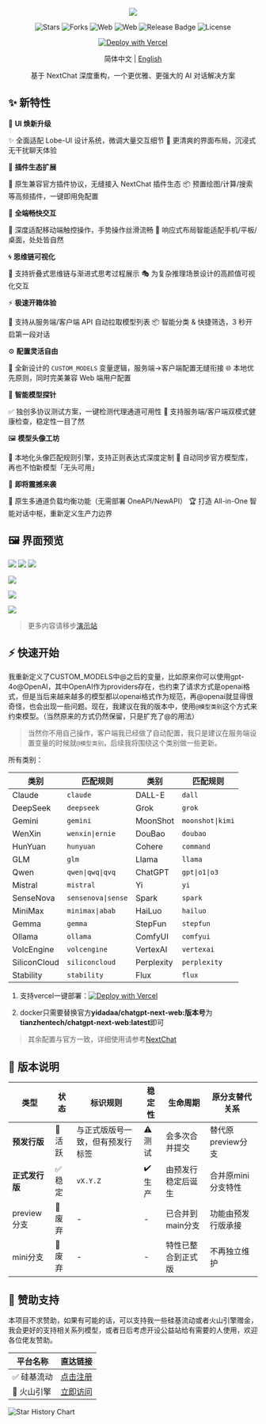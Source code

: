 <div align="center">


![](https://raw.githubusercontent.com/tianzhentech/static/main/images/NeatChat-Dark.svg)

![Stars](https://img.shields.io/github/stars/tianzhentech/neatchat)
![Forks](https://img.shields.io/github/forks/tianzhentech/neatchat)
![Web](https://img.shields.io/badge/Web-PWA-orange?logo=microsoftedge)
![Web](https://img.shields.io/badge/-Windows-blue?logo=windows)
![Release Badge](https://img.shields.io/github/v/release/tianzhentech/neatchat.svg)
![License](https://img.shields.io/github/license/tianzhentech/neatchat.svg)

[![Deploy with Vercel](https://vercel.com/button)](https://vercel.com/new/clone?repository-url=https://github.com/tianzhentech/NeatChat.git)

简体中文 | [English](README.en.md)

基于 NextChat 深度重构，一个更优雅、更强大的 AI 对话解决方案
</div>

## ✨ 新特性

🎨 **UI 焕新升级**

✨ 全面适配 Lobe-UI 设计系统，微调大量交互细节
🌿 更清爽的界面布局，沉浸式无干扰聊天体验

🔌 **插件生态扩展**

🧩 原生兼容官方插件协议，无缝接入 NextChat 插件生态
📦 预置绘图/计算/搜索等高频插件，一键即用免配置

📱 **全端畅快交互**

🔄 深度适配移动端触控操作，手势操作丝滑流畅
📲 响应式布局智能适配手机/平板/桌面，处处皆自然

🌀 **思维链可视化**

🧠 支持折叠式思维链与渐进式思考过程展示
🎭 为复杂推理场景设计的高颜值可视化交互

⚡ **极速开箱体验**

🚀 支持从服务端/客户端 API 自动拉取模型列表
📦 智能分类 & 快捷筛选，3 秒开启第一段对话

⚙️ **配置灵活自由**

🔗 全新设计的 `CUSTOM_MODELS` 变量逻辑，服务端→客户端配置无缝衔接
🌐 本地优先原则，同时完美兼容 Web 端用户配置

🧪 **智能模型探针**

✅ 独创多协议测试方案，一键检测代理通道可用性
🔋 支持服务端/客户端双模式健康检查，稳定性一目了然

🖼️ **模型头像工坊**

🎨 本地化头像匹配规则引擎，支持正则表达式深度定制
🔄 自动同步官方模型库，再也不怕新模型「无头可用」

🚧 **即将震撼来袭**

🌉 原生多通道负载均衡功能（无需部署 OneAPI/NewAPI）
🏆 打造 All-in-One 智能对话中枢，重新定义生产力边界

## 🖼️ 界面预览

![](https://raw.githubusercontent.com/tianzhentech/static/main/images/%7B326DD837-A2FE-4603-A289-47FD5FED329A%7D.png)
![](https://raw.githubusercontent.com/tianzhentech/static/main/images/%7B1FB6B249-72D5-42F0-B861-7FE95ADCEEEE%7D.png)
![](https://raw.githubusercontent.com/tianzhentech/static/main/images/%7B6656232E-09F3-472D-A2B4-621DDD57D9CC%7D.png)

![](https://raw.githubusercontent.com/tianzhentech/static/main/images/20250312232933.png)

![](https://raw.githubusercontent.com/tianzhentech/static/main/images/20250312223248.png)

![](https://raw.githubusercontent.com/tianzhentech/static/main/images/20250312232933.png)

> 更多内容请移步[演示站](https://nc.tianz.me)

## ⚡ 快速开始

我重新定义了CUSTOM_MODELS中@之后的变量，比如原来你可以使用gpt-4o@OpenAI，其中OpenAI作为providers存在，也约束了请求方式是openai格式，但是当后来越来越多的模型都以openai格式作为规范，再@openai就显得很奇怪，也会出现一些问题。现在，我建议在我的版本中，使用`@模型类别`这个方式来约束模型。（当然原来的方式仍然保留，只是扩充了@的用法）

> 当然你不用自己操作，客户端我已经做了自动配置，我只是建议在服务端设置变量的时候就`@模型类别`，后续我将围绕这个类别做一些更新。

所有类别：

| 类别         | 匹配规则           | 类别       | 匹配规则         |
| ------------ | ------------------ | ---------- | ---------------- |
| Claude       | `claude`           | DALL-E     | `dall`           |
| DeepSeek     | `deepseek`         | Grok       | `grok`           |
| Gemini       | `gemini`           | MoonShot   | `moonshot\|kimi` |
| WenXin       | `wenxin\|ernie`    | DouBao     | `doubao`         |
| HunYuan      | `hunyuan`          | Cohere     | `command`        |
| GLM          | `glm`              | Llama      | `llama`          |
| Qwen         | `qwen\|qwq\|qvq`   | ChatGPT    | `gpt\|o1\|o3`    |
| Mistral      | `mistral`          | Yi         | `yi`             |
| SenseNova    | `sensenova\|sense` | Spark      | `spark`          |
| MiniMax      | `minimax\|abab`    | HaiLuo     | `hailuo`         |
| Gemma        | `gemma`            | StepFun    | `stepfun`        |
| Ollama       | `ollama`           | ComfyUI    | `comfyui`        |
| VolcEngine   | `volcengine`       | VertexAI   | `vertexai`       |
| SiliconCloud | `siliconcloud`     | Perplexity | `perplexity`     |
| Stability    | `stability`        | Flux       | `flux`           |

1. 支持vercel一键部署：[![Deploy with Vercel](https://vercel.com/button)](https://vercel.com/new/clone?repository-url=https://github.com/tianzhentech/NeatChat.git)

2. docker只需要替换官方**yidadaa/chatgpt-next-web:版本号**为**tianzhentech/chatgpt-next-web:latest**即可

> 其余配置与官方一致，详细使用请参考[NextChat](https://github.com/ChatGPTNextWeb/ChatGPT-Next-Web)

## 🚢 版本说明

| 类型           | 状态   | 标识规则                         | 稳定性 | 生命周期           | 原分支替代关系     |
| -------------- | ------ | -------------------------------- | ------ | ------------------ | ------------------ |
| **预发行版**   | 🔄 活跃 | 与正式版版号一致，但有预发行标签 | ⚠️ 测试 | 会多次合并提交     | 替代原preview分支  |
| **正式发行版** | ✅ 稳定 | `vX.Y.Z`                         | ✔️ 生产 | 由预发行稳定后诞生 | 合并原mini分支特性 |
| preview分支    | 🚫 废弃 | -                                | -      | 已合并到main分支   | 功能由预发行版承接 |
| mini分支       | 🚫 废弃 | -                                | -      | 特性已整合到正式版 | 不再独立维护       |

## 💝 赞助支持

本项目不求赞助，如果有可能的话，可以支持我一些硅基流动或者火山引擎赠金，我会更好的支持相关系列模型，或者日后考虑开设公益站给有需要的人使用，欢迎各位佬友赞助。

| 平台名称   | 直达链接                                            |
| ---------- | --------------------------------------------------- |
| ✅ 硅基流动 | [点击注册](https://cloud.siliconflow.cn/i/tX3hT0Ly) |
| 🚀 火山引擎 | [立即访问](https://volcengine.com/L/i5QyNFSX)       |

<a>

 <picture>
   <source media="(prefers-color-scheme: dark)" srcset="https://api.star-history.com/svg?repos=tianzhentech/NeatChat&type=Date&theme=dark" />
   <source media="(prefers-color-scheme: light)" srcset="https://api.star-history.com/svg?repos=tianzhentech/NeatChat&type=Date" />
   <img alt="Star History Chart" src="https://api.star-history.com/svg?repos=tianzhentech/NeatChat&type=Date" />
 </picture>

</a>